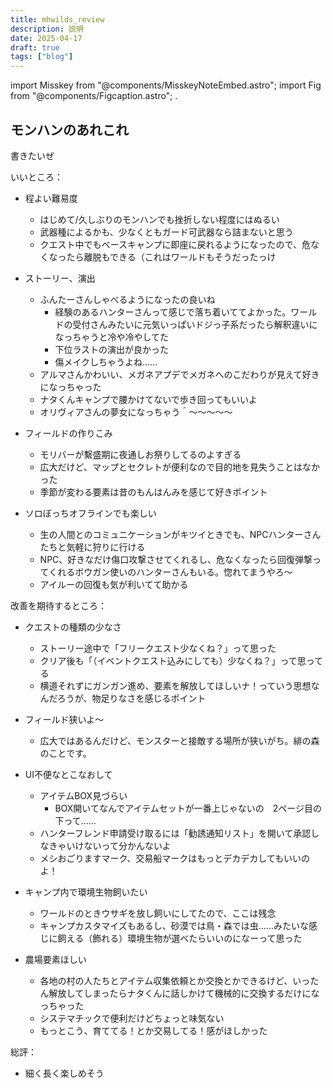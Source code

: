 ```yaml
---
title: mhwilds_review
description: 説明
date: 2025-04-17
draft: true
tags: ["blog"]
---
```


import Misskey from "@components/MisskeyNoteEmbed.astro";
import Fig from "@components/Figcaption.astro";
.
## モンハンのあれこれ
書きたいぜ

いいところ：
- 程よい難易度
  - はじめて/久しぶりのモンハンでも挫折しない程度にはぬるい
  - 武器種によるかも、少なくともガード可武器なら詰まないと思う
  - クエスト中でもベースキャンプに即座に戻れるようになったので、危なくなったら離脱もできる（これはワールドもそうだったっけ

- ストーリー、演出
  - ふんたーさんしゃべるようになったの良いね
    - 経験のあるハンターさんって感じで落ち着いててよかった。ワールドの受付さんみたいに元気いっぱいドジっ子系だったら解釈違いになっちゃうと冷や冷やしてた
    - 下位ラストの演出が良かった
    - 傷メイクしちゃうよね……
  - アルマさんかわいい、メガネアプデでメガネへのこだわりが見えて好きになっちゃった
  - ナタくんキャンプで腰かけてないで歩き回ってもいいよ
  - オリヴィアさんの夢女になっちゃう＾～～～～～

- フィールドの作りこみ
  - モリバーが繫盛期に夜通しお祭りしてるのよすぎる
  - 広大だけど、マップとセクレトが便利なので目的地を見失うことはなかった
  - 季節が変わる要素は昔のもんはんみを感じて好きポイント

- ソロぼっちオフラインでも楽しい
  - 生の人間とのコミュニケーションがキツイときでも、NPCハンターさんたちと気軽に狩りに行ける
  - NPC、好きなだけ傷口攻撃させてくれるし、危なくなったら回復弾撃ってくれるボウガン使いのハンターさんもいる。惚れてまうやろ～
  - アイルーの回復も気が利いてて助かる

改善を期待するところ：
- クエストの種類の少なさ
  - ストーリー途中で「フリークエスト少なくね？」って思った
  - クリア後も「（イベントクエスト込みにしても）少なくね？」って思ってる
  - 横道それずにガンガン進め、要素を解放してほしいナ！っていう思想なんだろうが、物足りなさを感じるポイント
  
- フィールド狭いよ～
  - 広大ではあるんだけど、モンスターと接敵する場所が狭いがち。緋の森のことです。

- UI不便なとこなおして
  - アイテムBOX見づらい
    - BOX開いてなんでアイテムセットが一番上じゃないの　2ページ目の下って……
  - ハンターフレンド申請受け取るには「勧誘通知リスト」を開いて承認しなきゃいけないって分かんないよ
  - メシおごりますマーク、交易船マークはもっとデカデカしてもいいのよ！

- キャンプ内で環境生物飼いたい
  - ワールドのときウサギを放し飼いにしてたので、ここは残念
  - キャンプカスタマイズもあるし、砂漠では鳥・森では虫……みたいな感じに飼える（飾れる）環境生物が選べたらいいのになーって思った

- 農場要素ほしい
  - 各地の村の人たちとアイテム収集依頼とか交換とかできるけど、いったん解放してしまったらナタくんに話しかけて機械的に交換するだけになっちゃった
  - システマチックで便利だけどちょっと味気ない
  - もっとこう、育ててる！とか交易してる！感がほしかった

総評：
- 細く長く楽しめそう

